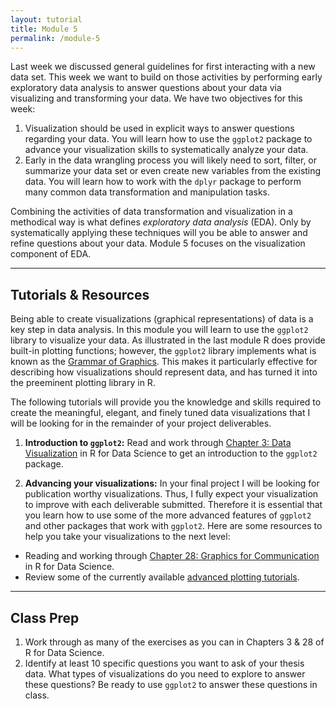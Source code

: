 ```yaml
---
layout: tutorial
title: Module 5
permalink: /module-5
---
```


Last week we discussed general guidelines for first interacting with a new data set. This week we want to build on those activities by performing early exploratory data analysis to answer questions about your data via visualizing and transforming your data. We have two objectives for this week:

1. Visualization should be used in explicit ways to answer questions regarding your data. You will learn how to use the `ggplot2` package to advance your visualization skills to systematically analyze your data.
2. Early in the data wrangling process you will likely need to sort, filter, or summarize your data set or even create new variables from the existing data. You will learn how to work with the `dplyr` package to perform many common data transformation and manipulation tasks.


Combining the activities of data transformation and visualization in a methodical way is what defines *exploratory data analysis* (EDA). Only by systematically applying these techniques will you be able to answer and refine questions about your data.  Module 5 focuses on the visualization component of EDA.

<hr>

## Tutorials & Resources

Being able to create visualizations (graphical representations) of data is a key step in data analysis. In this module you will learn to use the `ggplot2` library to visualize your data. As illustrated in the last module R does provide built-in plotting functions; however, the `ggplot2` library implements what is known as the [Grammar of Graphics](https://www.amazon.com/Grammar-Graphics-Statistics-Computing/dp/0387245448). This makes it particularly effective for describing how visualizations should represent data, and has turned it into the preeminent plotting library in R.

The following tutorials will provide you the knowledge and skills required to create the meaningful, elegant, and finely tuned  data visualizations that I will be looking for in the remainder of your project deliverables.

1. __Introduction to `ggplot2`:__ Read and work through [Chapter 3: Data Visualization](http://r4ds.had.co.nz/data-visualisation.html) in R for Data Science to get an introduction to the `ggplot2` package.

2. __Advancing your visualizations:__ In your final project I will be looking for publication worthy visualizations. Thus, I fully expect your visualization to improve with each deliverable submitted. Therefore it is essential that you learn how to use some of the more advanced features of `ggplot2` and other packages that work with `ggplot2`.  Here are some resources to help you take your visualizations to the next level:

- Reading and working through [Chapter 28: Graphics for Communication](http://r4ds.had.co.nz/graphics-for-communication.html) in R for Data Science.
- Review some of the currently available [advanced plotting tutorials](ggplot).



<hr>

## Class Prep

1. Work through as many of the exercises as you can in Chapters 3 & 28 of R for Data Science.
2. Identify at least 10 specific questions you want to ask of your thesis data.  What types of visualizations do you need to explore to answer these questions?  Be ready to use `ggplot2` to answer these questions in class.
